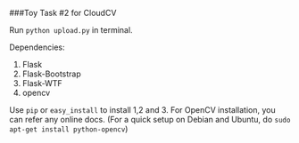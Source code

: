 ###Toy Task #2 for CloudCV

Run `python upload.py` in terminal.

Dependencies:

1. Flask
2. Flask-Bootstrap
3. Flask-WTF
4. opencv

Use `pip` or `easy_install` to install 1,2 and 3.
For OpenCV installation, you can refer any online docs.
(For a quick setup on Debian and Ubuntu, do `sudo apt-get install python-opencv`)